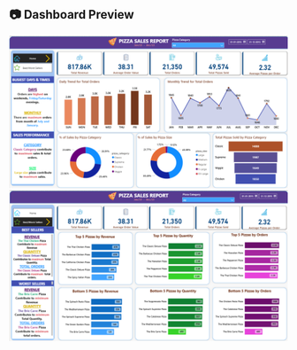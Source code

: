 ## 📷 Dashboard Preview

![Pizza Sales Analysis Dashboard](Dashboard1.png)
![Pizza Sales Analysis Dashboard](Dashboard2.png)
